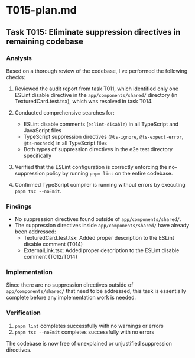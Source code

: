 # T015-plan.md
## Task T015: Eliminate suppression directives in remaining codebase

### Analysis
Based on a thorough review of the codebase, I've performed the following checks:

1. Reviewed the audit report from task T011, which identified only one ESLint disable directive in the `app/components/shared/` directory (in TexturedCard.test.tsx), which was resolved in task T014.

2. Conducted comprehensive searches for:
   - ESLint disable comments (`eslint-disable`) in all TypeScript and JavaScript files
   - TypeScript suppression directives (`@ts-ignore`, `@ts-expect-error`, `@ts-nocheck`) in all TypeScript files
   - Both types of suppression directives in the e2e test directory specifically

3. Verified that the ESLint configuration is correctly enforcing the no-suppression policy by running `pnpm lint` on the entire codebase.

4. Confirmed TypeScript compiler is running without errors by executing `pnpm tsc --noEmit`.

### Findings
- No suppression directives found outside of `app/components/shared/`.
- The suppression directives inside `app/components/shared/` have already been addressed:
  - TexturedCard.test.tsx: Added proper description to the ESLint disable comment (T014)
  - ExternalLink.tsx: Added proper description to the ESLint disable comment (T012/T014)

### Implementation
Since there are no suppression directives outside of `app/components/shared/` that need to be addressed, this task is essentially complete before any implementation work is needed.

### Verification
1. `pnpm lint` completes successfully with no warnings or errors
2. `pnpm tsc --noEmit` completes successfully with no errors

The codebase is now free of unexplained or unjustified suppression directives.